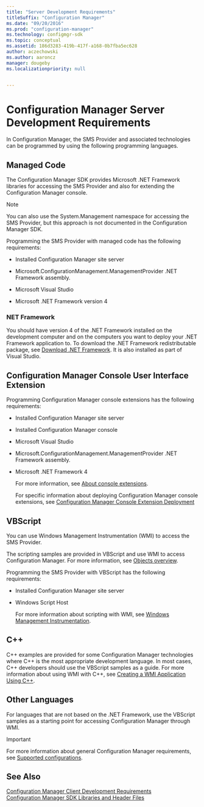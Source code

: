 ```yaml
---
title: "Server Development Requirements"
titleSuffix: "Configuration Manager"
ms.date: "09/20/2016"
ms.prod: "configuration-manager"
ms.technology: configmgr-sdk
ms.topic: conceptual
ms.assetid: 186d3283-419b-417f-a168-0b7fba5ec628
author: aczechowski
ms.author: aaroncz
manager: dougeby
ms.localizationpriority: null


---
```

# Configuration Manager Server Development Requirements
In Configuration Manager, the SMS Provider and associated technologies can be programmed by using the following programming languages.  

## Managed Code  
 The Configuration Manager SDK provides Microsoft .NET Framework libraries for accessing the SMS Provider and also for extending the Configuration Manager console.  

> [!NOTE]
>  You can also use the System.Management namespace for accessing the SMS Provider, but this approach is not documented in the Configuration Manager SDK.  

 Programming the SMS Provider with managed code has the following requirements:  

-   Installed Configuration Manager site server  

-   Microsoft.ConfigurationManagement.ManagementProvider .NET Framework assembly.  

-   Microsoft Visual Studio   

-   Microsoft .NET Framework version 4  

### NET Framework  
 You should have version 4 of the .NET Framework installed on the development computer and on the computers you want to deploy your .NET Framework application to. To download the .NET Framework redistributable package, see [Download .NET Framework](https://dotnet.microsoft.com/download/dotnet-framework). It is also installed as part of Visual Studio.  

## Configuration Manager Console User Interface Extension  
 Programming Configuration Manager console extensions has the following requirements:  

- Installed Configuration Manager site server  

- Installed Configuration Manager console  

- Microsoft Visual Studio   

- Microsoft.ConfigurationManagement.ManagementProvider .NET Framework assembly.  

- Microsoft .NET Framework 4  

  For more information, see [About console extensions](../servers/console/about-configuration-manager-console-extension.md).  

  For specific information about deploying Configuration Manager console extensions, see [Configuration Manager Console Extension Deployment](../../../develop/core/servers/console/console-extension-deployment.md)  

## VBScript  
 You can use Windows Management Instrumentation (WMI) to access the SMS Provider.  

 The scripting samples are provided in VBScript and use WMI to access Configuration Manager. For more information, see [Objects overview](../understand/configuration-manager-objects-overview.md).  

 Programming the SMS Provider with VBScript has the following requirements:  

- Installed Configuration Manager site server  

- Windows Script Host  

  For more information about scripting with WMI, see [Windows Management Instrumentation](/windows/win32/wmisdk/wmi-start-page).  

## C++  
 C++ examples are provided for some Configuration Manager technologies where C++ is the most appropriate development language. In most cases, C++ developers should use the VBScript samples as a guide. For more information about using WMI with C++, see [Creating a WMI Application Using C++](/windows/win32/wmisdk/creating-a-wmi-application-using-c-).  

## Other Languages  
 For languages that are not based on the .NET Framework, use the VBScript samples as a starting point for accessing Configuration Manager through WMI.  

> [!IMPORTANT]
>  For more information about general Configuration Manager requirements, see [Supported configurations](../../../core/plan-design/configs/supported-configurations.md).  

## See Also  
 [Configuration Manager Client Development Requirements](../../../develop/core/reqs/client-development-requirements.md)   
 [Configuration Manager SDK Libraries and Header Files](../../../develop/core/reqs/configuration-manager-sdk-libraries-and-header-files.md)
